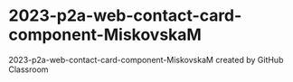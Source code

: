 # 2023-p2a-web-contact-card-component-MiskovskaM
2023-p2a-web-contact-card-component-MiskovskaM created by GitHub Classroom
